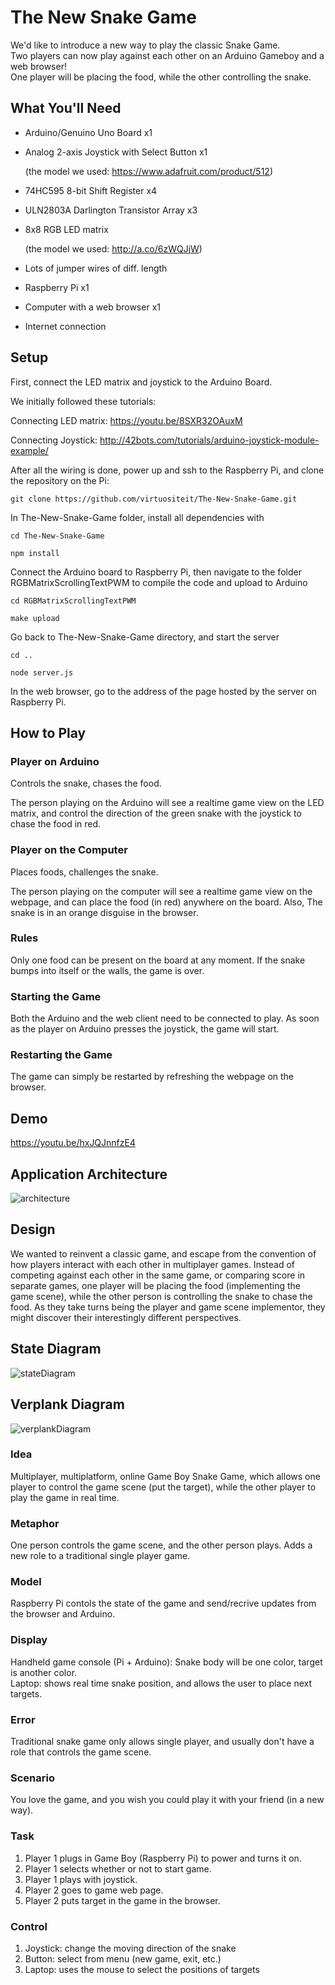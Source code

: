 # The New Snake Game

We'd like to introduce a new way to play the classic Snake Game.  
Two players can now play against each other on an Arduino Gameboy and a web browser!  
One player will be placing the food, while the other controlling the snake.

## What You'll Need

* Arduino/Genuino Uno Board x1

* Analog 2-axis Joystick with Select Button x1

  (the model we used: https://www.adafruit.com/product/512)

* 74HC595 8-bit Shift Register x4

* ULN2803A Darlington Transistor Array x3

* 8x8 RGB LED matrix

  (the model we used: http://a.co/6zWQJjW)

* Lots of jumper wires of diff. length

* Raspberry Pi x1

* Computer with a web browser x1

* Internet connection

## Setup

First, connect the LED matrix and joystick to the Arduino Board.

We initially followed these tutorials:

Connecting LED matrix: https://youtu.be/8SXR32OAuxM

Connecting Joystick: http://42bots.com/tutorials/arduino-joystick-module-example/

After all the wiring is done, power up and ssh to the Raspberry Pi, and clone the repository on the Pi:

```
git clone https://github.com/virtuositeit/The-New-Snake-Game.git
```

In The-New-Snake-Game folder, install all dependencies with

```
cd The-New-Snake-Game

npm install
```

Connect the Arduino board to Raspberry Pi, then navigate to the folder RGBMatrixScrollingTextPWM to compile the code and upload to Arduino

```
cd RGBMatrixScrollingTextPWM

make upload
```

Go back to The-New-Snake-Game directory, and start the server

```
cd ..

node server.js
```

In the web browser, go to the address of the page hosted by the server on Raspberry Pi.

## How to Play

### Player on Arduino

Controls the snake, chases the food.

The person playing on the Arduino will see a realtime game view on the LED matrix, and control the direction of the green snake with the joystick to chase the food in red.

### Player on the Computer

Places foods, challenges the snake.

The person playing on the computer will see a realtime game view on the webpage, and can place the food (in red) anywhere on the board. Also, The snake is in an orange disguise in the browser.

### Rules

Only one food can be present on the board at any moment. If the snake bumps into itself or the walls, the game is over.

### Starting the Game

Both the Arduino and the web client need to be connected to play. As soon as the player on Arduino presses the joystick, the game will start.

### Restarting the Game
The game can simply be restarted by refreshing the webpage on the browser.

## Demo
https://youtu.be/hxJQJnnfzE4

## Application Architecture
![architecture](https://github.com/virtuositeit/The-New-Snake-Game/blob/master/media/architecture.jpeg)

## Design
We wanted to reinvent a classic game, and escape from the convention of how players interact with each other in multiplayer games. Instead of competing against each other in the same game, or comparing score in separate games, one player will be placing the food (implementing the game scene), while the other person is controlling the snake to chase the food. As they take turns being the player and game scene implementor, they might discover their interestingly different perspectives.

## State Diagram
![stateDiagram](https://github.com/virtuositeit/The-New-Snake-Game/blob/master/media/state_diagram.jpeg)

## Verplank Diagram
![verplankDiagram](https://github.com/virtuositeit/The-New-Snake-Game/blob/master/media/verplank_diagram.jpeg)

### Idea

Multiplayer, multiplatform, online Game Boy Snake Game, which allows one player to control the game scene (put the target), while the other player to play the game in real time.

### Metaphor

One person controls the game scene, and the other person plays. Adds a new role to a traditional single player game.

### Model

Raspberry Pi contols the state of the game and send/recrive updates from the browser and Arduino.

### Display

Handheld game console (Pi + Arduino): Snake body will be one color, target is another color.  
Laptop: shows real time snake position, and allows the user to place next targets.

### Error

Traditional snake game only allows single player, and usually don't have a role that controls the game scene.

### Scenario

You love the game, and you wish you could play it with your friend (in a new way).

### Task

1.  Player 1 plugs in Game Boy (Raspberry Pi) to power and turns it on.
2.  Player 1 selects whether or not to start game.
3.  Player 1 plays with joystick.
4.  Player 2 goes to game web page.
5.  Player 2 puts target in the game in the browser.

### Control

1.  Joystick: change the moving direction of the snake
2.  Button: select from menu (new game, exit, etc.)
3.  Laptop: uses the mouse to select the positions of targets
